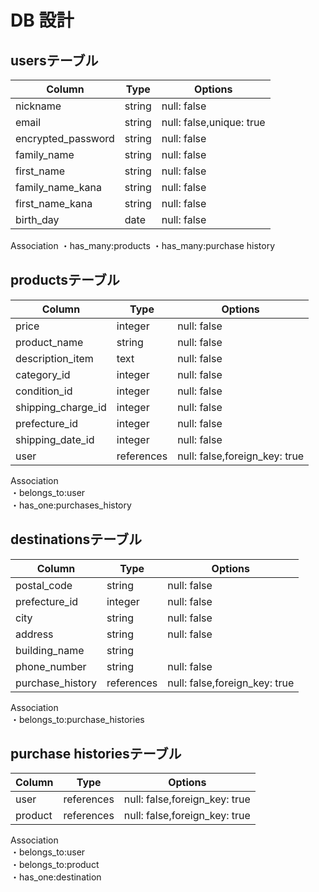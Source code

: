 # DB 設計



## usersテーブル

| Column            | Type   | Options                  |  
|-------------------|--------|------------------------- |  
| nickname          |	string | null: false              |    
| email             | string | null: false,unique: true |    
| encrypted_password|	string | null: false              |    
| family_name       |	string | null: false              |    
| first_name        |	string | null: false              |    
| family_name_kana  |	string | null: false              |    
| first_name_kana   |	string | null: false              |    
| birth_day	        | date   | null: false              |    

Association 
・has_many:products
・has_many:purchase history




## productsテーブル   

| Column              | Type       | Options                       |   
|---------------------|------------|------------------------------ |   
| price               | integer    | null: false                   |
| product_name        | string     | null: false                   |
| description_item    | text       | null: false                   |
| category_id         | integer    | null: false                   |   
| condition_id        | integer    | null: false                   |   
| shipping_charge_id  | integer    | null: false                   |   
| prefecture_id       | integer    | null: false                   |   
| shipping_date_id    | integer    | null: false                   |   
| user                | references | null: false,foreign_key: true |   

Association  
・belongs_to:user  
・has_one:purchases_history  




## destinationsテーブル    

| Column             | Type       | Options                       |    
|------------------- |----------- |------------------------------ |    
| postal_code        | string     | null: false                   |
| prefecture_id      | integer    | null: false                   |    
| city               | string     | null: false                   |    
| address            | string     | null: false                   |    
| building_name      | string     |                               |    
| phone_number       | string     | null: false                   |      
| purchase_history   | references | null: false,foreign_key: true |

Association    
・belongs_to:purchase_histories




## purchase historiesテーブル  

| Column     | Type       | Options                       |  
|------------|----------- |------------------------------ |  
| user       | references | null: false,foreign_key: true |  
| product    | references | null: false,foreign_key: true |  

Association  
・belongs_to:user  
・belongs_to:product  
・has_one:destination